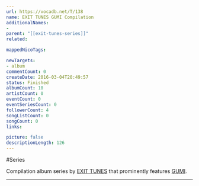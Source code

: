 ```yaml
---
url: https://vocadb.net/T/138
name: EXIT TUNES GUMI Compilation
additionalNames: 
- 
parent: "[[exit-tunes-series]]"
related:

mappedNicoTags:

newTargets:
- album
commentCount: 0
createDate: 2016-03-04T20:49:57
status: Finished
albumCount: 10
artistCount: 0
eventCount: 0
eventSeriesCount: 0
followerCount: 4
songListCount: 0
songCount: 0
links: 

picture: false
descriptionLength: 126
---
```


#Series

Compilation album series by [EXIT TUNES](https://vocadb.net/Ar/107) that prominently features [GUMI](https://vocadb.net/Ar/3).

---

